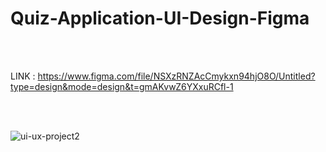 # Quiz-Application-UI-Design-Figma

<br><br>

LINK : https://www.figma.com/file/NSXzRNZAcCmykxn94hjO8O/Untitled?type=design&mode=design&t=gmAKvwZ6YXxuRCfl-1

<br><br>

![ui-ux-project2](https://github.com/Rahul-patil-2003/Quiz-Application-UI-Design-Figma/assets/138668076/0905ee3c-c9c6-4b4f-b321-12188010c58d)

